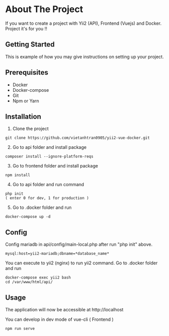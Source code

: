 # About The Project
If you want to create a project with Yii2 (API), Frontend (Vuejs) and Docker. Project it's for you !!
## Getting Started
This is example of how you may give instructions on setting up your project.

## Prerequisites
- Docker
- Docker-compose
- Git
- Npm or Yarn
## Installation
1. Clone the project
````
git clone https://github.com/vietanhtran0905/yii2-vue-docker.git
````
2. Go to api folder and install package
````
composer install --ignore-platform-reqs
````
3. Go to frontend folder and install package
````
npm install 
````
4. Go to api folder and run command
````
php init
( enter 0 for dev, 1 for production )
````
5. Go to .docker folder and run
````
docker-compose up -d
````
## Config
Config mariadb in api/config/main-local.php after run "php init" above.
````
mysql:host=yii2-mariadb;dbname=*database_name*
````
You can execute to yii2 (nginx) to run yii2 command.
Go to .docker folder and run
````
docker-compose exec yii2 bash
cd /var/www/html/api/
````
## Usage
The application will now be accessible at http://localhost

You can develop in dev mode of vue-cli ( Frontend )
````
npm run serve
````

